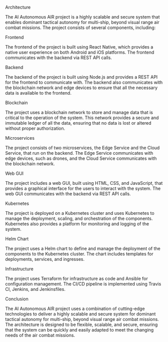 Architecture

The AI Autonomous AIR project is a highly scalable and secure system that enables dominant tactical autonomy for multi-ship, beyond visual range air combat missions. The project consists of several components, including:

Frontend

The frontend of the project is built using React Native, which provides a native user experience on both Android and iOS platforms. The frontend communicates with the backend via REST API calls.

Backend

The backend of the project is built using Node.js and provides a REST API for the frontend to communicate with. The backend also communicates with the blockchain network and edge devices to ensure that all the necessary data is available to the frontend.

Blockchain

The project uses a blockchain network to store and manage data that is critical to the operation of the system. This network provides a secure and immutable ledger of all the data, ensuring that no data is lost or altered without proper authorization.

Microservices

The project consists of two microservices, the Edge Service and the Cloud Service, that run on the backend. The Edge Service communicates with edge devices, such as drones, and the Cloud Service communicates with the blockchain network.

Web GUI

The project includes a web GUI, built using HTML, CSS, and JavaScript, that provides a graphical interface for the users to interact with the system. The web GUI communicates with the backend via REST API calls.

Kubernetes

The project is deployed on a Kubernetes cluster and uses Kubernetes to manage the deployment, scaling, and orchestration of the components. Kubernetes also provides a platform for monitoring and logging of the system.

Helm Chart

The project uses a Helm chart to define and manage the deployment of the components to the Kubernetes cluster. The chart includes templates for deployments, services, and ingresses.

Infrastructure

The project uses Terraform for infrastructure as code and Ansible for configuration management. The CI/CD pipeline is implemented using Travis CI, Jenkins, and Jenkinsfiles.

Conclusion

The AI Autonomous AIR project uses a combination of cutting-edge technologies to deliver a highly scalable and secure system for dominant tactical autonomy for multi-ship, beyond visual range air combat missions. The architecture is designed to be flexible, scalable, and secure, ensuring that the system can be quickly and easily adapted to meet the changing needs of the air combat missions.
